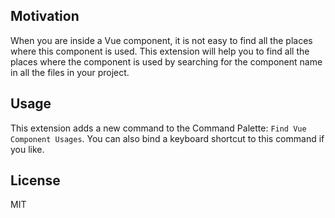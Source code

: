 ## Motivation

When you are inside a Vue component, it is not easy to find all the places where this component is used. This extension will help you to find all the places where the component is used by searching for the component name in all the files in your project.

## Usage

This extension adds a new command to the Command Palette: `Find Vue Component Usages`. You can also bind a keyboard shortcut to this command if you like.

## License

MIT

